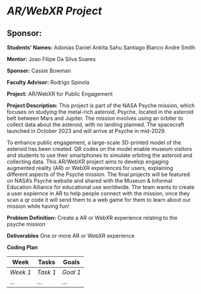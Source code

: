 # *AR/WebXR Project*
## **Sponsor:**

**Students' Names:**
Adonias Daniel
Ankita Sahu
Santiago Blanco
Andre Smith

**Mentor:**
Joao Filipe Da Silva Soares

**Sponser:**
Cassie Bowman

**Faculty Advisor:**
Rodrigo Spinola

**Project:**
AR/WebXR for Public Engagement

**Project Description:**
This project is part of the NASA Psyche mission, which focuses on studying the metal-rich asteroid, Psyche, located in the asteroid belt between Mars and Jupiter. The mission involves using an orbiter to collect data about the asteroid, with no landing planned. The spacecraft launched in October 2023 and will arrive at Psyche in mid-2029.

To enhance public engagement, a large-scale 3D-printed model of the asteroid has been created. QR codes on the model enable museum visitors and students to use their smartphones to simulate orbiting the asteroid and collecting data. This AR/WebXR project aims to develop engaging augmented reality (AR) or WebXR experiences for users, explaining different aspects of the Psyche mission. The final projects will be featured on NASA’s Psyche website and shared with the Museum & Informal Education Alliance for educational use worldwide. The team wants to create a user expiernce in AR to help people connect with the mission, once they scan a qr code it will send them to a web game for them to learn about our mission while having fun!

**Problem Definition:**
Create a AR or WebXR experience relating to the psyche mission

**Deliverables**
One or more AR or WebXR experience

**Coding Plan**

| Week | Tasks | Goals |
|------|-------|-------|
| _Week 1_ | _Task 1_ | _Goal 1_ |
| ... | ... | ... |
